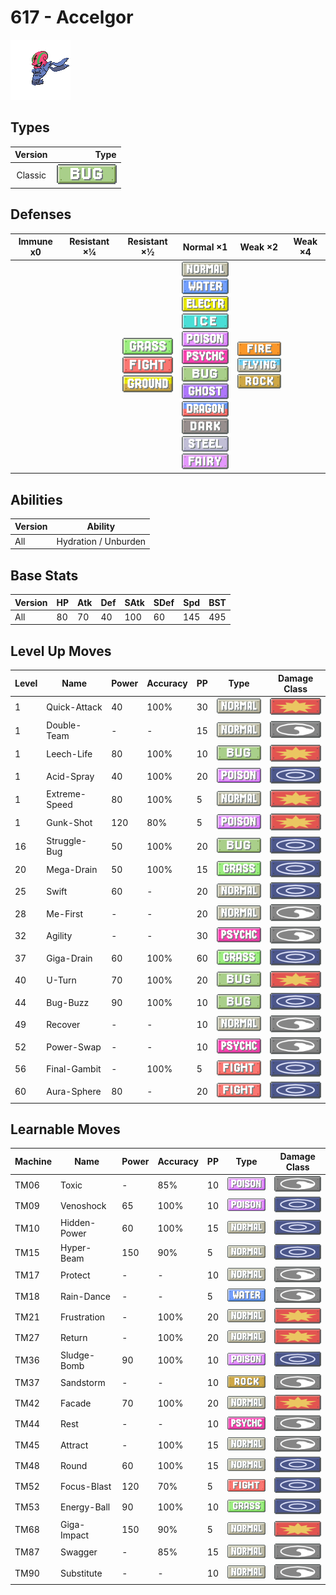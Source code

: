 # 617 - Accelgor

![accelgor](../img/pokemon/617.png)

## Types

| Version | Type                         |
| :-----: | ---------------------------: |
| Classic | ![bug](../img/types/bug.png) |

## Defenses

| Immune x0 | Resistant ×¼ | Resistant ×½                                                                                                       | Normal ×1                                                                                                                                                                                                                                                                                                                                                                                                                                                     | Weak ×2                                                                                                  | Weak ×4 |
| --------- | ------------ | ------------------------------------------------------------------------------------------------------------------ | ------------------------------------------------------------------------------------------------------------------------------------------------------------------------------------------------------------------------------------------------------------------------------------------------------------------------------------------------------------------------------------------------------------------------------------------------------------- | -------------------------------------------------------------------------------------------------------- | ------- |
|           |              | ![grass](../img/types/grass.png)<br/>![fighting](../img/types/fighting.png)<br/>![ground](../img/types/ground.png) | ![normal](../img/types/normal.png)<br/>![water](../img/types/water.png)<br/>![electric](../img/types/electric.png)<br/>![ice](../img/types/ice.png)<br/>![poison](../img/types/poison.png)<br/>![psychic](../img/types/psychic.png)<br/>![bug](../img/types/bug.png)<br/>![ghost](../img/types/ghost.png)<br/>![dragon](../img/types/dragon.png)<br/>![dark](../img/types/dark.png)<br/>![steel](../img/types/steel.png)<br/>![fairy](../img/types/fairy.png) | ![fire](../img/types/fire.png)<br/>![flying](../img/types/flying.png)<br/>![rock](../img/types/rock.png) |         |

## Abilities

| Version | Ability              |
| ------- | -------------------- |
| All     | Hydration / Unburden |

## Base Stats

| Version | HP | Atk | Def | SAtk | SDef | Spd | BST |
| ------- | -- | --- | --- | ---- | ---- | --- | --- |
| All     | 80 | 70  | 40  | 100  | 60   | 145 | 495 |

## Level Up Moves

| Level | Name          | Power | Accuracy | PP | Type                                   | Damage Class                           |
| ----- | ------------- | ----- | -------- | -- | -------------------------------------- | -------------------------------------- |
| 1     | Quick-Attack  | 40    | 100%     | 30 | ![normal](../img/types/normal.png)     | ![physical](../img/types/physical.png) |
| 1     | Double-Team   | -     | -        | 15 | ![normal](../img/types/normal.png)     | ![status](../img/types/status.png)     |
| 1     | Leech-Life    | 80    | 100%     | 10 | ![bug](../img/types/bug.png)           | ![physical](../img/types/physical.png) |
| 1     | Acid-Spray    | 40    | 100%     | 20 | ![poison](../img/types/poison.png)     | ![special](../img/types/special.png)   |
| 1     | Extreme-Speed | 80    | 100%     | 5  | ![normal](../img/types/normal.png)     | ![physical](../img/types/physical.png) |
| 1     | Gunk-Shot     | 120   | 80%      | 5  | ![poison](../img/types/poison.png)     | ![physical](../img/types/physical.png) |
| 16    | Struggle-Bug  | 50    | 100%     | 20 | ![bug](../img/types/bug.png)           | ![special](../img/types/special.png)   |
| 20    | Mega-Drain    | 50    | 100%     | 15 | ![grass](../img/types/grass.png)       | ![special](../img/types/special.png)   |
| 25    | Swift         | 60    | -        | 20 | ![normal](../img/types/normal.png)     | ![special](../img/types/special.png)   |
| 28    | Me-First      | -     | -        | 20 | ![normal](../img/types/normal.png)     | ![status](../img/types/status.png)     |
| 32    | Agility       | -     | -        | 30 | ![psychic](../img/types/psychic.png)   | ![status](../img/types/status.png)     |
| 37    | Giga-Drain    | 60    | 100%     | 60 | ![grass](../img/types/grass.png)       | ![special](../img/types/special.png)   |
| 40    | U-Turn        | 70    | 100%     | 20 | ![bug](../img/types/bug.png)           | ![physical](../img/types/physical.png) |
| 44    | Bug-Buzz      | 90    | 100%     | 10 | ![bug](../img/types/bug.png)           | ![special](../img/types/special.png)   |
| 49    | Recover       | -     | -        | 10 | ![normal](../img/types/normal.png)     | ![status](../img/types/status.png)     |
| 52    | Power-Swap    | -     | -        | 10 | ![psychic](../img/types/psychic.png)   | ![status](../img/types/status.png)     |
| 56    | Final-Gambit  | -     | 100%     | 5  | ![fighting](../img/types/fighting.png) | ![special](../img/types/special.png)   |
| 60    | Aura-Sphere   | 80    | -        | 20 | ![fighting](../img/types/fighting.png) | ![special](../img/types/special.png)   |

## Learnable Moves

| Machine | Name         | Power | Accuracy | PP | Type                                   | Damage Class                           |
| ------- | ------------ | ----- | -------- | -- | -------------------------------------- | -------------------------------------- |
| TM06    | Toxic        | -     | 85%      | 10 | ![poison](../img/types/poison.png)     | ![status](../img/types/status.png)     |
| TM09    | Venoshock    | 65    | 100%     | 10 | ![poison](../img/types/poison.png)     | ![special](../img/types/special.png)   |
| TM10    | Hidden-Power | 60    | 100%     | 15 | ![normal](../img/types/normal.png)     | ![special](../img/types/special.png)   |
| TM15    | Hyper-Beam   | 150   | 90%      | 5  | ![normal](../img/types/normal.png)     | ![special](../img/types/special.png)   |
| TM17    | Protect      | -     | -        | 10 | ![normal](../img/types/normal.png)     | ![status](../img/types/status.png)     |
| TM18    | Rain-Dance   | -     | -        | 5  | ![water](../img/types/water.png)       | ![status](../img/types/status.png)     |
| TM21    | Frustration  | -     | 100%     | 20 | ![normal](../img/types/normal.png)     | ![physical](../img/types/physical.png) |
| TM27    | Return       | -     | 100%     | 20 | ![normal](../img/types/normal.png)     | ![physical](../img/types/physical.png) |
| TM36    | Sludge-Bomb  | 90    | 100%     | 10 | ![poison](../img/types/poison.png)     | ![special](../img/types/special.png)   |
| TM37    | Sandstorm    | -     | -        | 10 | ![rock](../img/types/rock.png)         | ![status](../img/types/status.png)     |
| TM42    | Facade       | 70    | 100%     | 20 | ![normal](../img/types/normal.png)     | ![physical](../img/types/physical.png) |
| TM44    | Rest         | -     | -        | 10 | ![psychic](../img/types/psychic.png)   | ![status](../img/types/status.png)     |
| TM45    | Attract      | -     | 100%     | 15 | ![normal](../img/types/normal.png)     | ![status](../img/types/status.png)     |
| TM48    | Round        | 60    | 100%     | 15 | ![normal](../img/types/normal.png)     | ![special](../img/types/special.png)   |
| TM52    | Focus-Blast  | 120   | 70%      | 5  | ![fighting](../img/types/fighting.png) | ![special](../img/types/special.png)   |
| TM53    | Energy-Ball  | 90    | 100%     | 10 | ![grass](../img/types/grass.png)       | ![special](../img/types/special.png)   |
| TM68    | Giga-Impact  | 150   | 90%      | 5  | ![normal](../img/types/normal.png)     | ![physical](../img/types/physical.png) |
| TM87    | Swagger      | -     | 85%      | 15 | ![normal](../img/types/normal.png)     | ![status](../img/types/status.png)     |
| TM90    | Substitute   | -     | -        | 10 | ![normal](../img/types/normal.png)     | ![status](../img/types/status.png)     |